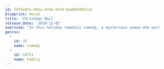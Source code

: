 ```yaml
---
id: fd75e8fe-692a-47bb-9fe4-0a4692035ca1
blueprint: movie
title: 'Christmas Mail'
release_date: '2010-12-01'
overview: "In this holiday romantic comedy, a mysterious woman who works at the post office answering Santa's mail captures the heart of a disillusioned postal carrier"
genres:
  -
    id: 35
    name: Comedy
  -
    id: 10751
    name: Family
---
```

